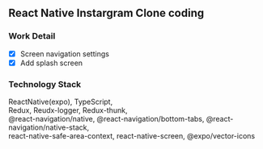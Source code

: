 ## React Native Instargram Clone coding

### Work Detail

- [x] Screen navigation settings
- [x] Add splash screen

### Technology Stack

ReactNative(expo), TypeScript,  
Redux, Reudx-logger, Redux-thunk,  
@react-navigation/native, @react-navigation/bottom-tabs, @react-navigation/native-stack,  
react-native-safe-area-context,
react-native-screen, @expo/vector-icons
